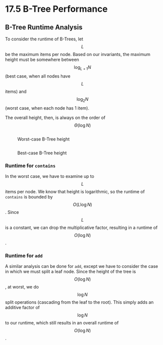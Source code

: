 # 17.5 B-Tree Performance

## B-Tree Runtime Analysis

To consider the runtime of B-Trees, let $$L$$ be the maximum items per node. Based on our invariants, the maximum height must be somewhere between $$\log_{L + 1} N$$ (best case, when all nodes have $$L$$ items) and $$\log_2 N$$ (worst case, when each node has 1 item).&#x20;

The overall height, then, is always on the order of $$\Theta(\log N)$$

<figure><img src="../.gitbook/assets/image (45).png" alt=""><figcaption><p>Worst-case B-Tree height</p></figcaption></figure>

<figure><img src="../.gitbook/assets/image (26).png" alt=""><figcaption><p>Best-case B-Tree height</p></figcaption></figure>

### Runtime for `contains`

In the worst case, we have to examine up to $$L$$ items per node. We know that height is logarithmic, so the runtime of `contains` is bounded by $$O(L \log N)$$. Since $$L$$ is a constant, we can drop the multiplicative factor, resulting in a runtime of $$O(\log N)$$.

### Runtime for `add`

A similar analysis can be done for `add`, except we have to consider the case in which we must split a leaf node. Since the height of the tree is $$O(\log N)$$, at worst, we do $$\log N$$ split operations (cascading from the leaf to the root). This simply adds an additive factor of $$\log N$$ to our runtime, which still results in an overall runtime of $$O(\log N)$$.
